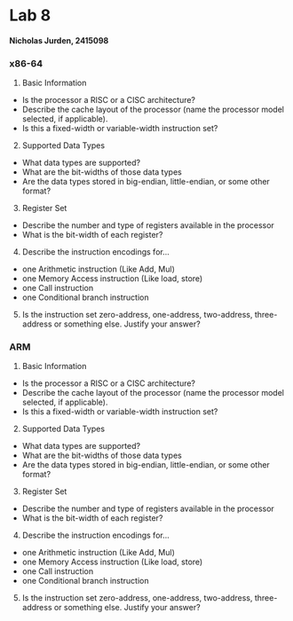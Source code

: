 # Lab 8
#### Nicholas Jurden, 2415098

### x86-64
1. Basic Information
  - Is the processor a RISC or a CISC architecture?
  - Describe the cache layout of the processor (name the processor model selected, if applicable).
  - Is this a fixed-width or variable-width instruction set?
2. Supported Data Types
  - What data types are supported?
  - What are the bit-widths of those data types
  - Are the data types stored in big-endian, little-endian, or some other format?
3. Register Set
  - Describe the number and type of registers available in the processor
  - What is the bit-width of each register?
4. Describe the instruction encodings for...
  - one Arithmetic instruction (Like Add, Mul)
  - one Memory Access instruction (Like load, store)
  - one Call instruction
  - one Conditional branch instruction
5. Is the instruction set zero-address, one-address, two-address, three-address or something else. Justify your answer?

### ARM
1. Basic Information
  - Is the processor a RISC or a CISC architecture?
  - Describe the cache layout of the processor (name the processor model selected, if applicable).
  - Is this a fixed-width or variable-width instruction set?
2. Supported Data Types
  - What data types are supported?
  - What are the bit-widths of those data types
  - Are the data types stored in big-endian, little-endian, or some other format?
3. Register Set
  - Describe the number and type of registers available in the processor
  - What is the bit-width of each register?
4. Describe the instruction encodings for...
  - one Arithmetic instruction (Like Add, Mul)
  - one Memory Access instruction (Like load, store)
  - one Call instruction
  - one Conditional branch instruction
5. Is the instruction set zero-address, one-address, two-address, three-address or something else. Justify your answer?
